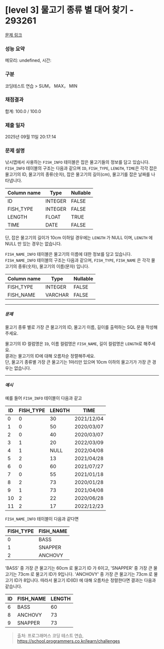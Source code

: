 # [level 3] 물고기 종류 별 대어 찾기 - 293261 

[문제 링크](https://school.programmers.co.kr/learn/courses/30/lessons/293261) 

### 성능 요약

메모리: undefined, 시간: 

### 구분

코딩테스트 연습 > SUM， MAX， MIN

### 채점결과

합계: 100.0 / 100.0

### 제출 일자

2025년 09월 11일 20:17:14

### 문제 설명

<p>낚시앱에서 사용하는 <code>FISH_INFO</code> 테이블은 잡은 물고기들의 정보를 담고 있습니다. <code>FISH_INFO</code> 테이블의 구조는 다음과 같으며 <code>ID</code>, <code>FISH_TYPE</code>, <code>LENGTH</code>, <code>TIME</code>은 각각 잡은 물고기의 ID, 물고기의 종류(숫자), 잡은 물고기의 길이(cm), 물고기를 잡은 날짜를 나타냅니다. </p>
<table class="table">
        <thead><tr>
<th>Column name</th>
<th>Type</th>
<th>Nullable</th>
</tr>
</thead>
        <tbody><tr>
<td>ID</td>
<td>INTEGER</td>
<td>FALSE</td>
</tr>
<tr>
<td>FISH_TYPE</td>
<td>INTEGER</td>
<td>FALSE</td>
</tr>
<tr>
<td>LENGTH</td>
<td>FLOAT</td>
<td>TRUE</td>
</tr>
<tr>
<td>TIME</td>
<td>DATE</td>
<td>FALSE</td>
</tr>
</tbody>
      </table>
<p>단, 잡은 물고기의 길이가 10cm 이하일 경우에는 <code>LENGTH</code> 가 NULL 이며, <code>LENGTH</code> 에 NULL 만 있는 경우는 없습니다.</p>

<p><code>FISH_NAME_INFO</code> 테이블은 물고기의 이름에 대한 정보를 담고 있습니다. <code>FISH_NAME_INFO</code> 테이블의 구조는 다음과 같으며, <code>FISH_TYPE</code>, <code>FISH_NAME</code> 은 각각 물고기의 종류(숫자), 물고기의 이름(문자) 입니다.</p>
<table class="table">
        <thead><tr>
<th>Column name</th>
<th>Type</th>
<th>Nullable</th>
</tr>
</thead>
        <tbody><tr>
<td>FISH_TYPE</td>
<td>INTEGER</td>
<td>FALSE</td>
</tr>
<tr>
<td>FISH_NAME</td>
<td>VARCHAR</td>
<td>FALSE</td>
</tr>
</tbody>
      </table>
<hr>

<h5>문제</h5>

<p>물고기 종류 별로 가장 큰 물고기의 ID, 물고기 이름, 길이를 출력하는 SQL 문을 작성해주세요.</p>

<p>물고기의 ID 컬럼명은 <code>ID</code>, 이름 컬럼명은 <code>FISH_NAME</code>, 길이 컬럼명은 <code>LENGTH</code>로 해주세요.<br>
결과는 물고기의 ID에 대해 오름차순 정렬해주세요.<br>
단, 물고기 종류별 가장 큰 물고기는 1마리만 있으며 10cm 이하의 물고기가 가장 큰 경우는 없습니다.</p>

<hr>

<h5>예시</h5>

<p>예를 들어 <code>FISH_INFO</code> 테이블이 다음과 같고</p>
<table class="table">
        <thead><tr>
<th>ID</th>
<th>FISH_TYPE</th>
<th>LENGTH</th>
<th>TIME</th>
</tr>
</thead>
        <tbody><tr>
<td>0</td>
<td>0</td>
<td>30</td>
<td>2021/12/04</td>
</tr>
<tr>
<td>1</td>
<td>0</td>
<td>50</td>
<td>2020/03/07</td>
</tr>
<tr>
<td>2</td>
<td>0</td>
<td>40</td>
<td>2020/03/07</td>
</tr>
<tr>
<td>3</td>
<td>1</td>
<td>20</td>
<td>2022/03/09</td>
</tr>
<tr>
<td>4</td>
<td>1</td>
<td>NULL</td>
<td>2022/04/08</td>
</tr>
<tr>
<td>5</td>
<td>2</td>
<td>13</td>
<td>2021/04/28</td>
</tr>
<tr>
<td>6</td>
<td>0</td>
<td>60</td>
<td>2021/07/27</td>
</tr>
<tr>
<td>7</td>
<td>0</td>
<td>55</td>
<td>2021/01/18</td>
</tr>
<tr>
<td>8</td>
<td>2</td>
<td>73</td>
<td>2020/01/28</td>
</tr>
<tr>
<td>9</td>
<td>1</td>
<td>73</td>
<td>2021/04/08</td>
</tr>
<tr>
<td>10</td>
<td>2</td>
<td>22</td>
<td>2020/06/28</td>
</tr>
<tr>
<td>11</td>
<td>2</td>
<td>17</td>
<td>2022/12/23</td>
</tr>
</tbody>
      </table>
<p><code>FISH_NAME_INFO</code>  테이블이 다음과 같다면</p>
<table class="table">
        <thead><tr>
<th>FISH_TYPE</th>
<th>FISH_NAME</th>
</tr>
</thead>
        <tbody><tr>
<td>0</td>
<td>BASS</td>
</tr>
<tr>
<td>1</td>
<td>SNAPPER</td>
</tr>
<tr>
<td>2</td>
<td>ANCHOVY</td>
</tr>
</tbody>
      </table>
<p>'BASS' 중 가장 큰 물고기는 60cm 로 물고기 ID 가 6이고, 'SNAPPER' 중 가장 큰 물고기는 73cm 로 물고기 ID가 9입니다. 'ANCHOVY' 중 가장 큰 물고기는 73cm 로 물고기 ID가 8입니다. 따라서 물고기 ID(ID) 에 대해 오름차순 정렬한다면 결과는 다음과 같습니다.</p>
<table class="table">
        <thead><tr>
<th>ID</th>
<th>FISH_NAME</th>
<th>LENGTH</th>
</tr>
</thead>
        <tbody><tr>
<td>6</td>
<td>BASS</td>
<td>60</td>
</tr>
<tr>
<td>8</td>
<td>ANCHOVY</td>
<td>73</td>
</tr>
<tr>
<td>9</td>
<td>SNAPPER</td>
<td>73</td>
</tr>
</tbody>
      </table>

> 출처: 프로그래머스 코딩 테스트 연습, https://school.programmers.co.kr/learn/challenges
